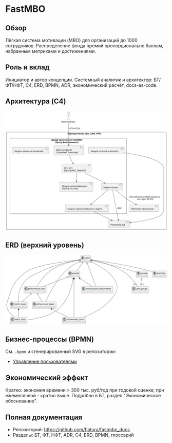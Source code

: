 # FastMBO

## Обзор
Лёгкая система мотивации (MBO) для организаций до 1000 сотрудников. Распределение фонда премий пропорционально баллам, набранным метриками и достижениями.

## Роль и вклад
Инициатор и автор концепции. Системный аналитик и архитектор: БТ/ФТ/НФТ, C4, ERD, BPMN, ADR, экономический расчёт, docs-as-code.

## Архитектура (C4)
![C4 Container](https://raw.githubusercontent.com/flatura/fastmbo_docs/master/docs/uml/c4_container.svg)

## ERD (верхний уровень)
![ERD](https://raw.githubusercontent.com/flatura/fastmbo_docs/master/docs/uml/erd.svg)

## Бизнес-процессы (BPMN)
См. `.bpmn` и сгенерированный SVG в репозитории:
- [Управление пользователями](https://raw.githubusercontent.com/flatura/fastmbo_docs/master/docs/bpmn/bp_01.svg)


## Экономический эффект
Кратко: экономия времени > 300 тыс. руб/год при годовой оценке; при ежемесячной - кратно выше. Подробно в БТ, раздел "Экономическое обоснование".

## Полная документация
- Репозиторий: https://github.com/flatura/fastmbo_docs
- Разделы: БТ, ФТ, НФТ, ADR, C4, ERD, BPMN, глоссарий
